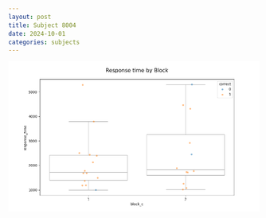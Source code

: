 ```yaml
---
layout: post
title: Subject 8004
date: 2024-10-01
categories: subjects
---
```


![](data/8004/run-1/8004_ATS_rt.png)
